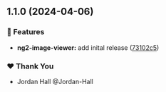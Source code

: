 ## 1.1.0 (2024-04-06)


### 🚀 Features

- **ng2-image-viewer:** add inital release ([73102c5](https://github.com/danielglejzner/ngx-maintenance/commit/73102c5))


### ❤️  Thank You

- Jordan Hall @Jordan-Hall